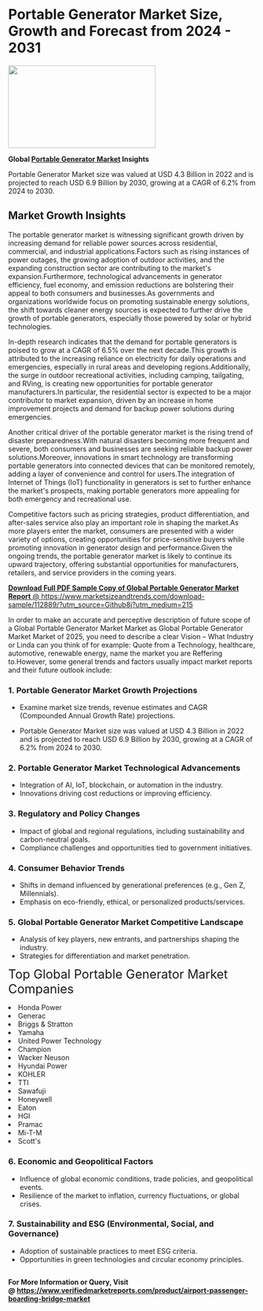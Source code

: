 <H1>Portable Generator Market Size, Growth and Forecast from 2024 - 2031</H1><img class="aligncenter size-medium wp-image-584254" src="https://thirdeyenews.in/wp-content/uploads/2024/09/Global-Market-Research-300x168.jpeg" alt="" width="300" height="168" /><p><strong>Global&nbsp;<a href="https://www.marketsizeandtrends.com/download-sample/112889/?utm_source=Github8j?utm_medium=215">Portable Generator Market</a> Insights</strong></p><p>Portable Generator Market size was valued at USD 4.3 Billion in 2022 and is projected to reach USD 6.9 Billion by 2030, growing at a CAGR of 6.2% from 2024 to 2030.</p><p><h2>Market Growth Insights</h2> <p>The portable generator market is witnessing significant growth driven by increasing demand for reliable power sources across residential, commercial, and industrial applications.Factors such as rising instances of power outages, the growing adoption of outdoor activities, and the expanding construction sector are contributing to the market's expansion.Furthermore, technological advancements in generator efficiency, fuel economy, and emission reductions are bolstering their appeal to both consumers and businesses.As governments and organizations worldwide focus on promoting sustainable energy solutions, the shift towards cleaner energy sources is expected to further drive the growth of portable generators, especially those powered by solar or hybrid technologies.</p> <p><a href="download-link-here"></a></p> <p>In-depth research indicates that the demand for portable generators is poised to grow at a CAGR of 6.5% over the next decade.This growth is attributed to the increasing reliance on electricity for daily operations and emergencies, especially in rural areas and developing regions.Additionally, the surge in outdoor recreational activities, including camping, tailgating, and RVing, is creating new opportunities for portable generator manufacturers.In particular, the residential sector is expected to be a major contributor to market expansion, driven by an increase in home improvement projects and demand for backup power solutions during emergencies.</p> <p>Another critical driver of the portable generator market is the rising trend of disaster preparedness.With natural disasters becoming more frequent and severe, both consumers and businesses are seeking reliable backup power solutions.Moreover, innovations in smart technology are transforming portable generators into connected devices that can be monitored remotely, adding a layer of convenience and control for users.The integration of Internet of Things (IoT) functionality in generators is set to further enhance the market's prospects, making portable generators more appealing for both emergency and recreational use.</p> <p>Competitive factors such as pricing strategies, product differentiation, and after-sales service also play an important role in shaping the market.As more players enter the market, consumers are presented with a wider variety of options, creating opportunities for price-sensitive buyers while promoting innovation in generator design and performance.Given the ongoing trends, the portable generator market is likely to continue its upward trajectory, offering substantial opportunities for manufacturers, retailers, and service providers in the coming years.</p> <p><a href="get-more-info-link-here"></p><p><span class=""><strong>Download Full PDF Sample Copy of Global Portable Generator Market Report</strong> @ <a href="https://www.marketsizeandtrends.com/download-sample/112889/?utm_source=Github8j?utm_medium=215" target="_blank">https://www.marketsizeandtrends.com/download-sample/112889/?utm_source=Github8j?utm_medium=215</a></span></p><p>In order to make an accurate and perceptive description of future scope of a Global&nbsp;Portable Generator Market Market as Global&nbsp;Portable Generator Market Market of 2025, you need to describe a clear Vision &ndash; What Industry or Linda can you think of for example: Quote from a Technology, healthcare, automotive, renewable energy, name the market you are Reffering to.However, some general trends and factors usually impact market reports and their future outlook include:</p><h3>1.&nbsp;<strong>Portable Generator Market Growth Projections</strong></h3><ul><li>Examine market size trends, revenue estimates and CAGR (Compounded Annual Growth Rate) projections.</li><li><p>Portable Generator Market size was valued at USD 4.3 Billion in 2022 and is projected to reach USD 6.9 Billion by 2030, growing at a CAGR of 6.2% from 2024 to 2030.</p></li></ul><h3>2.&nbsp;<strong>Portable Generator Market Technological Advancements</strong></h3><ul><li>Integration of AI, IoT, blockchain, or automation in the industry.</li><li>Innovations driving cost reductions or improving efficiency.</li></ul><h3>3.&nbsp;<strong>Regulatory and Policy Changes</strong></h3><ul><li>Impact of global and regional regulations, including sustainability and carbon-neutral goals.</li><li>Compliance challenges and opportunities tied to government initiatives.</li></ul><h3>4.&nbsp;<strong>Consumer Behavior Trends</strong></h3><ul><li>Shifts in demand influenced by generational preferences (e.g., Gen Z, Millennials).</li><li>Emphasis on eco-friendly, ethical, or personalized products/services.</li></ul><h3>5.&nbsp;<strong>Global Portable Generator Market Competitive Landscape</strong></h3><ul><li>Analysis of key players, new entrants, and partnerships shaping the industry.</li><li>Strategies for differentiation and market penetration.</li></ul><p data-pm-slice="1 1 []"><span style="color: inherit; font-family: inherit; font-size: 25px;">Top Global Portable Generator Market Companies</span></p><div class="" data-test-id=""><p><li>Honda Power</li><li> Generac</li><li> Briggs & Stratton</li><li> Yamaha</li><li> United Power Technology</li><li> Champion</li><li> Wacker Neuson</li><li> Hyundai Power</li><li> KOHLER</li><li> TTI</li><li> Sawafuji</li><li> Honeywell</li><li> Eaton</li><li> HGI</li><li> Pramac</li><li> Mi-T-M</li><li> Scott's</li></p></div><h3>6.&nbsp;<strong>Economic and Geopolitical Factors</strong></h3><ul><li>Influence of global economic conditions, trade policies, and geopolitical events.</li><li>Resilience of the market to inflation, currency fluctuations, or global crises.</li></ul><h3>7.&nbsp;<strong>Sustainability and ESG (Environmental, Social, and Governance)</strong></h3><ul><li>Adoption of sustainable practices to meet ESG criteria.</li><li>Opportunities in green technologies and circular economy principles.</li></ul><h2><strong style="font-size: 14px;">For More Information or Query, Visit @&nbsp;</strong><a style="background-color: #ffffff; font-size: 14px;" href="https://www.marketsizeandtrends.com/report/portable-generator-market/" target="_blank">https://www.verifiedmarketreports.com/product/airport-passenger-boarding-bridge-market</a></h2>